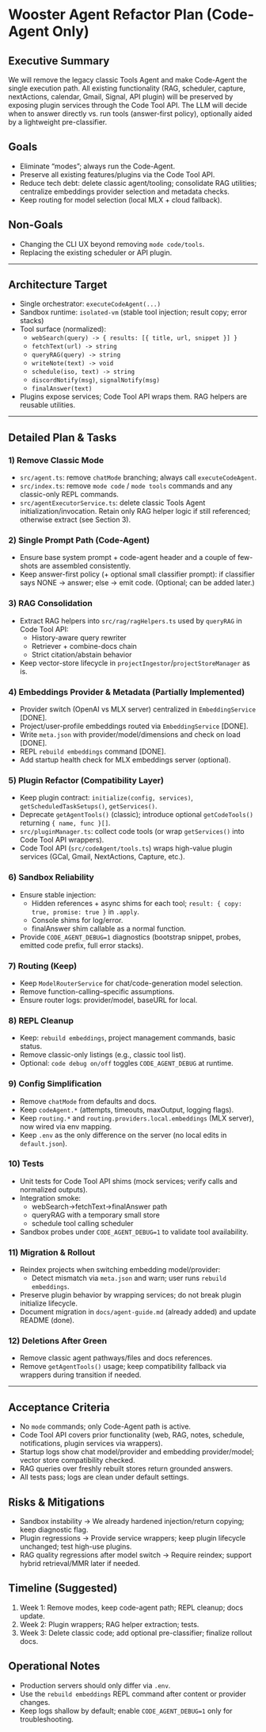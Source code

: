 # Wooster Agent Refactor Plan (Code-Agent Only)

## Executive Summary
We will remove the legacy classic Tools Agent and make Code-Agent the single execution path. All existing functionality (RAG, scheduler, capture, nextActions, calendar, Gmail, Signal, API plugin) will be preserved by exposing plugin services through the Code Tool API. The LLM will decide when to answer directly vs. run tools (answer-first policy), optionally aided by a lightweight pre-classifier.

## Goals
- Eliminate “modes”; always run the Code-Agent.
- Preserve all existing features/plugins via the Code Tool API.
- Reduce tech debt: delete classic agent/tooling; consolidate RAG utilities; centralize embeddings provider selection and metadata checks.
- Keep routing for model selection (local MLX + cloud fallback).

## Non-Goals
- Changing the CLI UX beyond removing `mode code/tools`.
- Replacing the existing scheduler or API plugin.

---

## Architecture Target
- Single orchestrator: `executeCodeAgent(...)`
- Sandbox runtime: `isolated-vm` (stable tool injection; result copy; error stacks)
- Tool surface (normalized):
  - `webSearch(query) -> { results: [{ title, url, snippet }] }`
  - `fetchText(url) -> string`
  - `queryRAG(query) -> string`
  - `writeNote(text) -> void`
  - `schedule(iso, text) -> string`
  - `discordNotify(msg)`, `signalNotify(msg)`
  - `finalAnswer(text)`
- Plugins expose services; Code Tool API wraps them. RAG helpers are reusable utilities.

---

## Detailed Plan & Tasks

### 1) Remove Classic Mode
- `src/agent.ts`: remove `chatMode` branching; always call `executeCodeAgent`.
- `src/index.ts`: remove `mode code` / `mode tools` commands and any classic-only REPL commands.
- `src/agentExecutorService.ts`: delete classic Tools Agent initialization/invocation. Retain only RAG helper logic if still referenced; otherwise extract (see Section 3).

### 2) Single Prompt Path (Code-Agent)
- Ensure base system prompt + code-agent header and a couple of few-shots are assembled consistently.
- Keep answer-first policy (+ optional small classifier prompt): if classifier says NONE → answer; else → emit code. (Optional; can be added later.)

### 3) RAG Consolidation
- Extract RAG helpers into `src/rag/ragHelpers.ts` used by `queryRAG` in Code Tool API:
  - History-aware query rewriter
  - Retriever + combine-docs chain
  - Strict citation/abstain behavior
- Keep vector-store lifecycle in `projectIngestor`/`projectStoreManager` as is.

### 4) Embeddings Provider & Metadata (Partially Implemented)
- Provider switch (OpenAI vs MLX server) centralized in `EmbeddingService` [DONE].
- Project/user-profile embeddings routed via `EmbeddingService` [DONE].
- Write `meta.json` with provider/model/dimensions and check on load [DONE].
- REPL `rebuild embeddings` command [DONE].
- Add startup health check for MLX embeddings server (optional).

### 5) Plugin Refactor (Compatibility Layer)
- Keep plugin contract: `initialize(config, services)`, `getScheduledTaskSetups()`, `getServices()`.
- Deprecate `getAgentTools()` (classic); introduce optional `getCodeTools()` returning `{ name, func }[]`.
- `src/pluginManager.ts`: collect code tools (or wrap `getServices()` into Code Tool API wrappers).
- Code Tool API (`src/codeAgent/tools.ts`) wraps high-value plugin services (GCal, Gmail, NextActions, Capture, etc.).

### 6) Sandbox Reliability
- Ensure stable injection:
  - Hidden references + async shims for each tool; `result: { copy: true, promise: true }` in `.apply`.
  - Console shims for log/error.
  - finalAnswer shim callable as a normal function.
- Provide `CODE_AGENT_DEBUG=1` diagnostics (bootstrap snippet, probes, emitted code prefix, full error stacks).

### 7) Routing (Keep)
- Keep `ModelRouterService` for chat/code-generation model selection.
- Remove function-calling–specific assumptions.
- Ensure router logs: provider/model, baseURL for local.

### 8) REPL Cleanup
- Keep: `rebuild embeddings`, project management commands, basic status.
- Remove classic-only listings (e.g., classic tool list).
- Optional: `code debug on/off` toggles `CODE_AGENT_DEBUG` at runtime.

### 9) Config Simplification
- Remove `chatMode` from defaults and docs.
- Keep `codeAgent.*` (attempts, timeouts, maxOutput, logging flags).
- Keep `routing.*` and `routing.providers.local.embeddings` (MLX server), now wired via env mapping.
- Keep `.env` as the only difference on the server (no local edits in `default.json`).

### 10) Tests
- Unit tests for Code Tool API shims (mock services; verify calls and normalized outputs).
- Integration smoke:
  - webSearch→fetchText→finalAnswer path
  - queryRAG with a temporary small store
  - schedule tool calling scheduler
- Sandbox probes under `CODE_AGENT_DEBUG=1` to validate tool availability.

### 11) Migration & Rollout
- Reindex projects when switching embedding model/provider:
  - Detect mismatch via `meta.json` and warn; user runs `rebuild embeddings`.
- Preserve plugin behavior by wrapping services; do not break plugin initialize lifecycle.
- Document migration in `docs/agent-guide.md` (already added) and update README (done).

### 12) Deletions After Green
- Remove classic agent pathways/files and docs references.
- Remove `getAgentTools()` usage; keep compatibility fallback via wrappers during transition if needed.

---

## Acceptance Criteria
- No `mode` commands; only Code-Agent path is active.
- Code Tool API covers prior functionality (web, RAG, notes, schedule, notifications, plugin services via wrappers).
- Startup logs show chat model/provider and embedding provider/model; vector store compatibility checked.
- RAG queries over freshly rebuilt stores return grounded answers.
- All tests pass; logs are clean under default settings.

## Risks & Mitigations
- Sandbox instability → We already hardened injection/return copying; keep diagnostic flag.
- Plugin regressions → Provide service wrappers; keep plugin lifecycle unchanged; test high-use plugins.
- RAG quality regressions after model switch → Require reindex; support hybrid retrieval/MMR later if needed.

## Timeline (Suggested)
1. Week 1: Remove modes, keep code-agent path; REPL cleanup; docs update.
2. Week 2: Plugin wrappers; RAG helper extraction; tests.
3. Week 3: Delete classic code; add optional pre-classifier; finalize rollout docs.

## Operational Notes
- Production servers should only differ via `.env`.
- Use the `rebuild embeddings` REPL command after content or provider changes.
- Keep logs shallow by default; enable `CODE_AGENT_DEBUG=1` only for troubleshooting.
